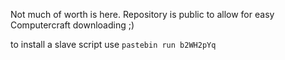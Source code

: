 Not much of worth is here. Repository is public to allow for easy Computercraft downloading ;)

to install a slave script use `pastebin run b2WH2pYq`
